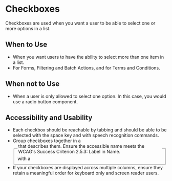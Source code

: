 # Checkboxes

Checkboxes are used when you want a user to be able to select one or more options in a list. 

## When to Use
- When you want users to have the ability to select more than one item in a list.
- For Forms, Filtering and Batch Actions, and for Terms and Conditions.

## When not to Use
- When a user is only allowed to select one option. In this case, you would use a radio button component.

## Accessibility and Usability
- Each checkbox should be reachable by tabbing and should be able to be selected with the space key and with speech recognition commands. 
- Group checkboxes together in a <fieldset> with a <legend> that describes them. Ensure the accessible name meets the WCAG's Success Criterion 2.5.3: Label in Name.
- If your checkboxes are displayed across multiple columns, ensure they retain a meaningful order for keyboard only and screen reader users.
